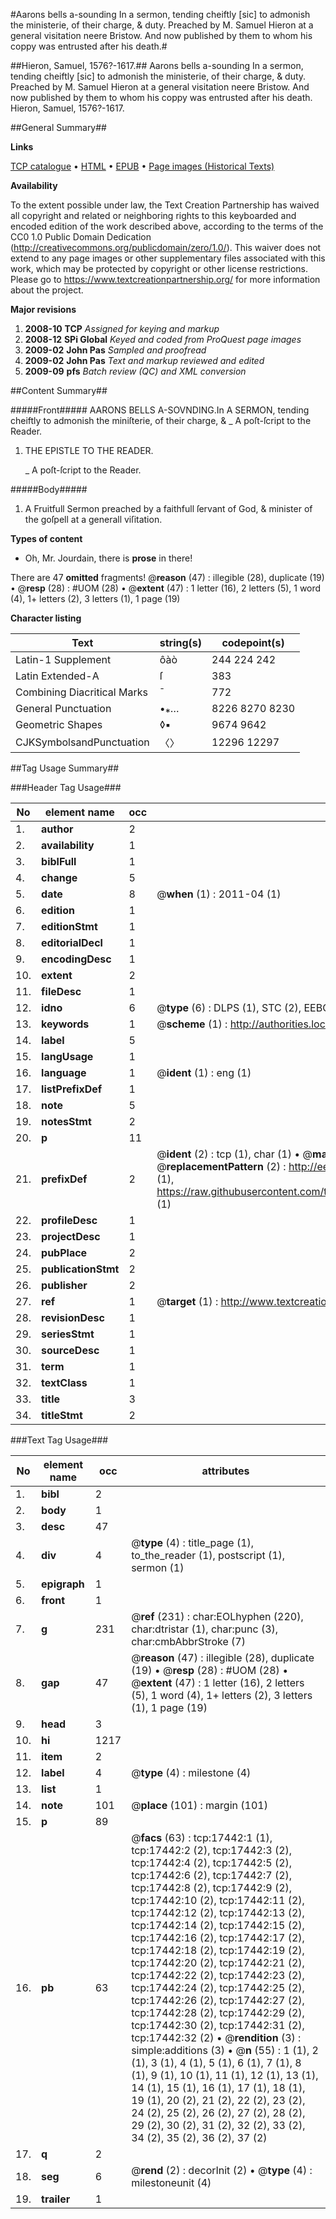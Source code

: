 #Aarons bells a-sounding In a sermon, tending cheiftly [sic] to admonish the ministerie, of their charge, & duty. Preached by M. Samuel Hieron at a general visitation neere Bristow. And now published by them to whom his coppy was entrusted after his death.#

##Hieron, Samuel, 1576?-1617.##
Aarons bells a-sounding In a sermon, tending cheiftly [sic] to admonish the ministerie, of their charge, & duty. Preached by M. Samuel Hieron at a general visitation neere Bristow. And now published by them to whom his coppy was entrusted after his death.
Hieron, Samuel, 1576?-1617.

##General Summary##

**Links**

[TCP catalogue](http://www.ota.ox.ac.uk/tcp/)  • 
[HTML](http://tei.it.ox.ac.uk/tcp/Texts-HTML/free/A03/A03267.html)  • 
[EPUB](http://tei.it.ox.ac.uk/tcp/Texts-EPUB/free/A03/A03267.epub) • 
[Page images (Historical Texts)](https://historicaltexts.jisc.ac.uk/eebo-99852135e)

**Availability**

To the extent possible under law, the Text Creation Partnership has waived all copyright and related or neighboring rights to this keyboarded and encoded edition of the work described above, according to the terms of the CC0 1.0 Public Domain Dedication (http://creativecommons.org/publicdomain/zero/1.0/). This waiver does not extend to any page images or other supplementary files associated with this work, which may be protected by copyright or other license restrictions. Please go to https://www.textcreationpartnership.org/ for more information about the project.

**Major revisions**

1. __2008-10__ __TCP__ *Assigned for keying and markup*
1. __2008-12__ __SPi Global__ *Keyed and coded from ProQuest page images*
1. __2009-02__ __John Pas__ *Sampled and proofread*
1. __2009-02__ __John Pas__ *Text and markup reviewed and edited*
1. __2009-09__ __pfs__ *Batch review (QC) and XML conversion*

##Content Summary##

#####Front#####
AARONS BELLS A-SOVNDING.In A SERMON, tending cheiftly to admonish the miniſterie, of their charge, &
    _ A poſt-ſcript to the Reader.

1. THE EPISTLE TO THE READER.

    _ A poſt-ſcript to the Reader.

#####Body#####

1. A Fruitfull Sermon preached by a faithfull ſervant of God, & minister of the goſpell at a generall viſitation.

**Types of content**

  * Oh, Mr. Jourdain, there is **prose** in there!

There are 47 **omitted** fragments! 
 @__reason__ (47) : illegible (28), duplicate (19)  •  @__resp__ (28) : #UOM (28)  •  @__extent__ (47) : 1 letter (16), 2 letters (5), 1 word (4), 1+ letters (2), 3 letters (1), 1 page (19)

**Character listing**


|Text|string(s)|codepoint(s)|
|---|---|---|
|Latin-1 Supplement|ôàò|244 224 242|
|Latin Extended-A|ſ|383|
|Combining             Diacritical Marks|̄|772|
|General Punctuation|•⁎…|8226 8270 8230|
|Geometric Shapes|◊▪|9674 9642|
|CJKSymbolsandPunctuation|〈〉|12296 12297|

##Tag Usage Summary##

###Header Tag Usage###

|No|element name|occ|attributes|
|---|---|---|---|
|1.|__author__|2||
|2.|__availability__|1||
|3.|__biblFull__|1||
|4.|__change__|5||
|5.|__date__|8| @__when__ (1) : 2011-04 (1)|
|6.|__edition__|1||
|7.|__editionStmt__|1||
|8.|__editorialDecl__|1||
|9.|__encodingDesc__|1||
|10.|__extent__|2||
|11.|__fileDesc__|1||
|12.|__idno__|6| @__type__ (6) : DLPS (1), STC (2), EEBO-CITATION (1), PROQUEST (1), VID (1)|
|13.|__keywords__|1| @__scheme__ (1) : http://authorities.loc.gov/ (1)|
|14.|__label__|5||
|15.|__langUsage__|1||
|16.|__language__|1| @__ident__ (1) : eng (1)|
|17.|__listPrefixDef__|1||
|18.|__note__|5||
|19.|__notesStmt__|2||
|20.|__p__|11||
|21.|__prefixDef__|2| @__ident__ (2) : tcp (1), char (1)  •  @__matchPattern__ (2) : ([0-9\-]+):([0-9IVX]+) (1), (.+) (1)  •  @__replacementPattern__ (2) : http://eebo.chadwyck.com/downloadtiff?vid=$1&page=$2 (1), https://raw.githubusercontent.com/textcreationpartnership/Texts/master/tcpchars.xml#$1 (1)|
|22.|__profileDesc__|1||
|23.|__projectDesc__|1||
|24.|__pubPlace__|2||
|25.|__publicationStmt__|2||
|26.|__publisher__|2||
|27.|__ref__|1| @__target__ (1) : http://www.textcreationpartnership.org/docs/. (1)|
|28.|__revisionDesc__|1||
|29.|__seriesStmt__|1||
|30.|__sourceDesc__|1||
|31.|__term__|1||
|32.|__textClass__|1||
|33.|__title__|3||
|34.|__titleStmt__|2||


###Text Tag Usage###

|No|element name|occ|attributes|
|---|---|---|---|
|1.|__bibl__|2||
|2.|__body__|1||
|3.|__desc__|47||
|4.|__div__|4| @__type__ (4) : title_page (1), to_the_reader (1), postscript (1), sermon (1)|
|5.|__epigraph__|1||
|6.|__front__|1||
|7.|__g__|231| @__ref__ (231) : char:EOLhyphen (220), char:dtristar (1), char:punc (3), char:cmbAbbrStroke (7)|
|8.|__gap__|47| @__reason__ (47) : illegible (28), duplicate (19)  •  @__resp__ (28) : #UOM (28)  •  @__extent__ (47) : 1 letter (16), 2 letters (5), 1 word (4), 1+ letters (2), 3 letters (1), 1 page (19)|
|9.|__head__|3||
|10.|__hi__|1217||
|11.|__item__|2||
|12.|__label__|4| @__type__ (4) : milestone (4)|
|13.|__list__|1||
|14.|__note__|101| @__place__ (101) : margin (101)|
|15.|__p__|89||
|16.|__pb__|63| @__facs__ (63) : tcp:17442:1 (1), tcp:17442:2 (2), tcp:17442:3 (2), tcp:17442:4 (2), tcp:17442:5 (2), tcp:17442:6 (2), tcp:17442:7 (2), tcp:17442:8 (2), tcp:17442:9 (2), tcp:17442:10 (2), tcp:17442:11 (2), tcp:17442:12 (2), tcp:17442:13 (2), tcp:17442:14 (2), tcp:17442:15 (2), tcp:17442:16 (2), tcp:17442:17 (2), tcp:17442:18 (2), tcp:17442:19 (2), tcp:17442:20 (2), tcp:17442:21 (2), tcp:17442:22 (2), tcp:17442:23 (2), tcp:17442:24 (2), tcp:17442:25 (2), tcp:17442:26 (2), tcp:17442:27 (2), tcp:17442:28 (2), tcp:17442:29 (2), tcp:17442:30 (2), tcp:17442:31 (2), tcp:17442:32 (2)  •  @__rendition__ (3) : simple:additions (3)  •  @__n__ (55) : 1 (1), 2 (1), 3 (1), 4 (1), 5 (1), 6 (1), 7 (1), 8 (1), 9 (1), 10 (1), 11 (1), 12 (1), 13 (1), 14 (1), 15 (1), 16 (1), 17 (1), 18 (1), 19 (1), 20 (2), 21 (2), 22 (2), 23 (2), 24 (2), 25 (2), 26 (2), 27 (2), 28 (2), 29 (2), 30 (2), 31 (2), 32 (2), 33 (2), 34 (2), 35 (2), 36 (2), 37 (2)|
|17.|__q__|2||
|18.|__seg__|6| @__rend__ (2) : decorInit (2)  •  @__type__ (4) : milestoneunit (4)|
|19.|__trailer__|1||
